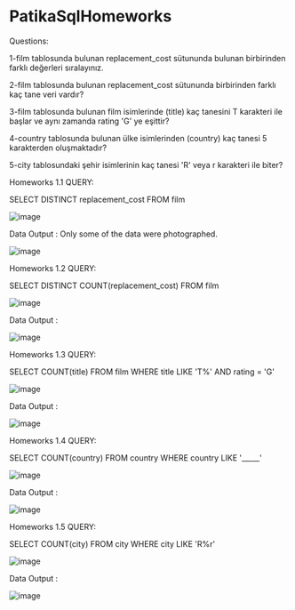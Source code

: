# PatikaSqlHomeworks

Questions:

1-film tablosunda bulunan replacement_cost sütununda bulunan birbirinden farklı değerleri sıralayınız.

2-film tablosunda bulunan replacement_cost sütununda birbirinden farklı kaç tane veri vardır?

3-film tablosunda bulunan film isimlerinde (title) kaç tanesini T karakteri ile başlar ve aynı zamanda rating 'G' ye eşittir?

4-country tablosunda bulunan ülke isimlerinden (country) kaç tanesi 5 karakterden oluşmaktadır?

5-city tablosundaki şehir isimlerinin kaç tanesi 'R' veya r karakteri ile biter?

Homeworks 1.1 QUERY:

SELECT DISTINCT replacement_cost  FROM film

![image](https://user-images.githubusercontent.com/73027559/150536229-6888c9f8-61ef-49f8-9814-cc67dc12510e.png)

Data Output :
Only some of the data were photographed.

![image](https://user-images.githubusercontent.com/73027559/150536251-81e06e3c-aaa4-455a-b4ef-ff6a59dbd543.png)

Homeworks 1.2 QUERY:

SELECT DISTINCT COUNT(replacement_cost)  FROM film

![image](https://user-images.githubusercontent.com/73027559/150536342-857b1e83-4ed7-45da-a6f8-b162a1bf48f3.png)

Data Output :

![image](https://user-images.githubusercontent.com/73027559/150536375-a590394f-9f97-4812-8580-26807f3a802b.png)

Homeworks 1.3 QUERY:

SELECT COUNT(title) FROM film
WHERE title LIKE 'T%' AND rating = 'G'

![image](https://user-images.githubusercontent.com/73027559/150536838-8a82ef6a-5d20-4686-8787-cd1ef37299c5.png)


Data Output :

![image](https://user-images.githubusercontent.com/73027559/150536856-b9bb0dc1-99ab-4bae-a408-9588fbda75b4.png)

Homeworks 1.4 QUERY:

SELECT COUNT(country) FROM country
WHERE country LIKE '_____' 

![image](https://user-images.githubusercontent.com/73027559/150537142-62fbfe71-fb87-4dbc-9276-612a137a1238.png)

Data Output :

![image](https://user-images.githubusercontent.com/73027559/150537167-756e59e8-db79-49f2-8915-e4929b6833dd.png)

Homeworks 1.5 QUERY:

SELECT COUNT(city) FROM city
WHERE city LIKE 'R%r' 

![image](https://user-images.githubusercontent.com/73027559/150537409-8490ec7e-322f-4899-a26f-19c84bc8d17f.png)

Data Output : 

![image](https://user-images.githubusercontent.com/73027559/150537381-0bb474f3-4be9-425b-a11e-19dce5609efe.png)
